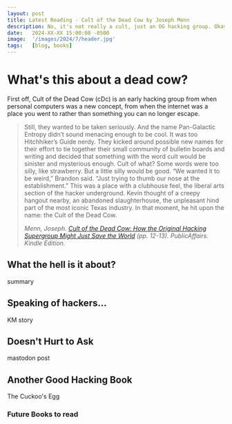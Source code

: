 ```yaml
---
layout: post
title: Latest Reading - Cult of the Dead Cow by Joseph Menn
description: No, it's not really a cult, just an OG hacking group. Okay, maybe a cult (but not really, I swear).
date:   2024-XX-XX 15:00:00 -0500 
image:  '/images/2024/7/header.jpg'
tags:   [blog, books]
---
```


# What's this about a dead cow?

First off, Cult of the Dead Cow (cDc) is an early hacking group from when personal computers was a new concept, from when the internet was a place you went to rather than something you can no longer escape. 

> Still, they wanted to be taken seriously. And the name Pan-Galactic Entropy didn’t sound menacing enough to be cool. It was too Hitchhiker’s Guide nerdy. They kicked around possible new names for their effort to tie together their small community of bulletin boards and writing and decided that something with the word cult would be sinister and mysterious enough. Cult of what? Some words were too silly, like strawberry. But a little silly would be good. “We wanted it to be weird,” Brandon said. “Just trying to thumb our nose at the establishment.” This was a place with a clubhouse feel, the liberal arts section of the hacker underground. Kevin thought of a creepy hangout nearby, an abandoned slaughterhouse, the unpleasant hind part of the most iconic Texas industry. In that moment, he hit upon the name: the Cult of the Dead Cow.
> 
> <cite> Menn, Joseph. [Cult of the Dead Cow: How the Original Hacking Supergroup Might Just Save the World](https://www.amazon.com/Cult-Dead-Cow-Original-Supergroup/dp/154176238X) (pp. 12-13). PublicAffairs. Kindle Edition. </cite>

## What the hell is it about?
summary

## Speaking of hackers...
KM story

## Doesn't Hurt to Ask
mastodon post

## Another Good Hacking Book
The Cuckoo's Egg

### Future Books to read